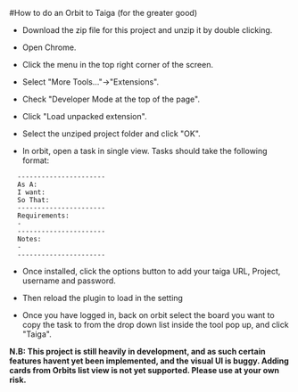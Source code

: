 #How to do an Orbit to Taiga (for the greater good)


- Download the zip file for this project and unzip it by double clicking.
			
- Open Chrome.
				
+ Click the menu in the top right corner of the screen.

+ Select "More Tools..."->"Extensions".

+ Check "Developer Mode at the top of the page".

+ Click "Load unpacked extension". 

+ Select the unziped project folder and click "OK".

+ In orbit, open a task in single view. Tasks should take the following format:
```
  ----------------------
  As A:
  I want:
  So That:
  ----------------------
  Requirements:
  -
  ----------------------
  Notes:
  - 
  ----------------------
  ```

+ Once installed, click the options button to add your taiga URL, Project, username and password. 

+ Then reload the plugin to load in the setting

+ Once you have logged in, back on orbit select the board you want to copy the task to from the drop down list inside the tool pop up, and click "Taiga".

**N.B: This project is still heavily in development, and as such certain features havent yet been implemented, and the visual UI is buggy. Adding cards from Orbits list view is not yet supported. Please use at your own risk.**

